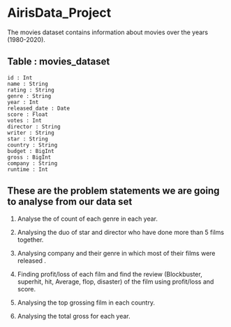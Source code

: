 # AirisData_Project
The movies dataset contains information about movies over the years (1980-2020).

## Table : movies_dataset

```
id : Int
name : String
rating : String
genre : String
year : Int
released_date : Date
score : Float
votes : Int
director : String
writer : String
star : String
country : String
budget : BigInt
gross : BigInt
company : String
runtime : Int
```


## These are the problem statements we are going to analyse from our data set

1. Analyse the of count of each genre in each year.
 
2. Analysing the duo of star and director who have done more than 5 films together.

3. Analysing company and their genre in which most of their films were released .

4. Finding profit/loss of each film and find the review (Blockbuster, superhit, hit, Average, flop, disaster) of the film using profit/loss and score.

5. Analysing the top grossing film in each country.

6. Analysing the total gross for each year.
